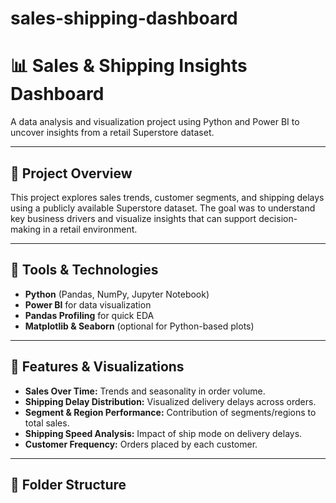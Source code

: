 # sales-shipping-dashboard
# 📊 Sales & Shipping Insights Dashboard

A data analysis and visualization project using Python and Power BI to uncover insights from a retail Superstore dataset.

---

## 🚀 Project Overview

This project explores sales trends, customer segments, and shipping delays using a publicly available Superstore dataset. The goal was to understand key business drivers and visualize insights that can support decision-making in a retail environment.

---

## 🔧 Tools & Technologies

- **Python** (Pandas, NumPy, Jupyter Notebook)
- **Power BI** for data visualization
- **Pandas Profiling** for quick EDA
- **Matplotlib & Seaborn** (optional for Python-based plots)

---

## 📁 Features & Visualizations

- **Sales Over Time:** Trends and seasonality in order volume.
- **Shipping Delay Distribution:** Visualized delivery delays across orders.
- **Segment & Region Performance:** Contribution of segments/regions to total sales.
- **Shipping Speed Analysis:** Impact of ship mode on delivery delays.
- **Customer Frequency:** Orders placed by each customer.

---

## 📂 Folder Structure

